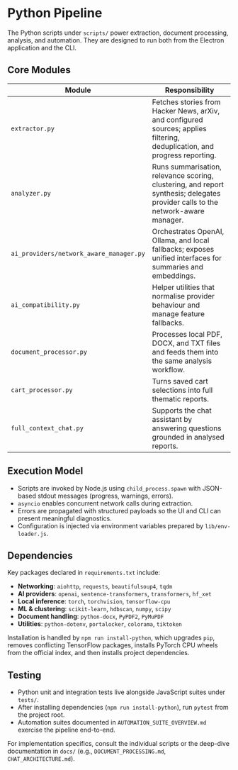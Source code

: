 # Python Pipeline

The Python scripts under `scripts/` power extraction, document processing, analysis, and automation. They are designed to run both from the Electron application and the CLI.

## Core Modules

| Module | Responsibility |
|--------|----------------|
| `extractor.py` | Fetches stories from Hacker News, arXiv, and configured sources; applies filtering, deduplication, and progress reporting. |
| `analyzer.py` | Runs summarisation, relevance scoring, clustering, and report synthesis; delegates provider calls to the network-aware manager. |
| `ai_providers/network_aware_manager.py` | Orchestrates OpenAI, Ollama, and local fallbacks; exposes unified interfaces for summaries and embeddings. |
| `ai_compatibility.py` | Helper utilities that normalise provider behaviour and manage feature fallbacks. |
| `document_processor.py` | Processes local PDF, DOCX, and TXT files and feeds them into the same analysis workflow. |
| `cart_processor.py` | Turns saved cart selections into full thematic reports. |
| `full_context_chat.py` | Supports the chat assistant by answering questions grounded in analysed reports. |

## Execution Model

- Scripts are invoked by Node.js using `child_process.spawn` with JSON-based stdout messages (progress, warnings, errors).
- `asyncio` enables concurrent network calls during extraction.
- Errors are propagated with structured payloads so the UI and CLI can present meaningful diagnostics.
- Configuration is injected via environment variables prepared by `lib/env-loader.js`.

## Dependencies

Key packages declared in `requirements.txt` include:

- **Networking**: `aiohttp`, `requests`, `beautifulsoup4`, `tqdm`
- **AI providers**: `openai`, `sentence-transformers`, `transformers`, `hf_xet`
- **Local inference**: `torch`, `torchvision`, `tensorflow-cpu`
- **ML & clustering**: `scikit-learn`, `hdbscan`, `numpy`, `scipy`
- **Document handling**: `python-docx`, `PyPDF2`, `PyMuPDF`
- **Utilities**: `python-dotenv`, `portalocker`, `colorama`, `tiktoken`

Installation is handled by `npm run install-python`, which upgrades `pip`, removes conflicting TensorFlow packages, installs PyTorch CPU wheels from the official index, and then installs project dependencies.

## Testing

- Python unit and integration tests live alongside JavaScript suites under `tests/`.
- After installing dependencies (`npm run install-python`), run `pytest` from the project root.
- Automation suites documented in `AUTOMATION_SUITE_OVERVIEW.md` exercise the pipeline end-to-end.

For implementation specifics, consult the individual scripts or the deep-dive documentation in `docs/` (e.g., `DOCUMENT_PROCESSING.md`, `CHAT_ARCHITECTURE.md`).
